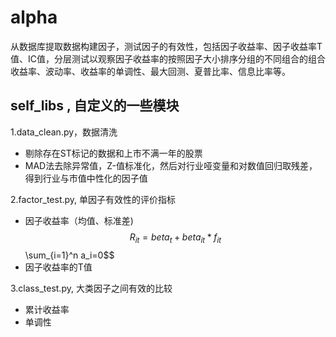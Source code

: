 # alpha
从数据库提取数据构建因子，测试因子的有效性，包括因子收益率、因子收益率T值、IC值，分层测试以观察因子收益率的按照因子大小排序分组的不同组合的组合收益率、波动率、收益率的单调性、最大回测、夏普比率、信息比率等。
## self_libs , 自定义的一些模块

  1.data_clean.py，数据清洗  
  * 剔除存在ST标记的数据和上市不满一年的股票
  * MAD法去除异常值，Z-值标准化，然后对行业哑变量和对数值回归取残差，得到行业与市值中性化的因子值
  
  2.factor_test.py, 单因子有效性的评价指标
  * 因子收益率（均值、标准差)  
  $$R_{it} = beta_t + beta_{it} * f_{it}
  $$\sum_{i=1}^n a_i=0$$
  * 因子收益率的T值  
  
  3.class_test.py, 大类因子之间有效的比较  
  * 累计收益率
  * 单调性
